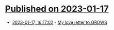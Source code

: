 # [Published on 2023-01-17](index.md)

* [2023-01-17, 16:17:02](https://news.ycombinator.com/item?id=34414356) - [My love letter to GROWS](https://maltefiala.com/my-love-letter-to-grows/)
